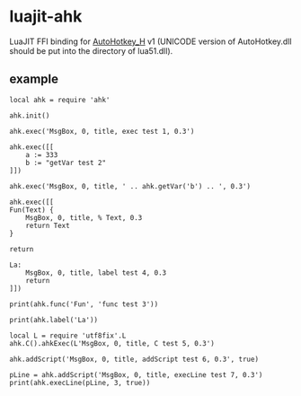 # luajit-ahk
LuaJIT FFI binding for [AutoHotkey_H](https://hotkeyit.github.io/v2/) v1 (UNICODE version of AutoHotkey.dll should be put into the directory of lua51.dll).

## example

```
local ahk = require 'ahk'

ahk.init()

ahk.exec('MsgBox, 0, title, exec test 1, 0.3')

ahk.exec([[
    a := 333
    b := "getVar test 2"
]])

ahk.exec('MsgBox, 0, title, ' .. ahk.getVar('b') .. ', 0.3')

ahk.exec([[
Fun(Text) {
    MsgBox, 0, title, % Text, 0.3
    return Text
}

return

La:
    MsgBox, 0, title, label test 4, 0.3
    return
]])

print(ahk.func('Fun', 'func test 3'))

print(ahk.label('La'))

local L = require 'utf8fix'.L
ahk.C().ahkExec(L'MsgBox, 0, title, C test 5, 0.3')

ahk.addScript('MsgBox, 0, title, addScript test 6, 0.3', true)

pLine = ahk.addScript('MsgBox, 0, title, execLine test 7, 0.3')
print(ahk.execLine(pLine, 3, true))
```
